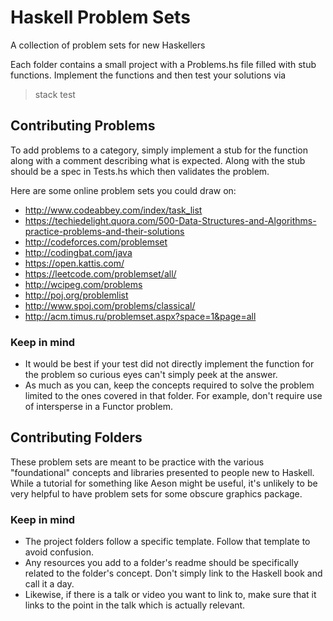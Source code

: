 # Haskell Problem Sets

A collection of problem sets for new Haskellers

Each folder contains a small project with a Problems.hs file filled with stub functions. Implement the functions and then test your solutions via

> stack test

## Contributing Problems

To add problems to a category, simply implement a stub for the function along with a comment describing what is expected. Along with the stub should be a spec in Tests.hs which then validates the problem. 

Here are some online problem sets you could draw on:
- http://www.codeabbey.com/index/task_list
- https://techiedelight.quora.com/500-Data-Structures-and-Algorithms-practice-problems-and-their-solutions
- http://codeforces.com/problemset
- http://codingbat.com/java
- https://open.kattis.com/
- https://leetcode.com/problemset/all/
- http://wcipeg.com/problems
- http://poj.org/problemlist
- http://www.spoj.com/problems/classical/
- http://acm.timus.ru/problemset.aspx?space=1&page=all

### Keep in mind
- It would be best if your test did not directly implement the function for the problem so curious eyes can't simply peek at the answer.
- As much as you can, keep the concepts required to solve the problem limited to the ones covered in that folder. For example, don't require use of intersperse in a Functor problem.

## Contributing Folders

These problem sets are meant to be practice with the various "foundational" concepts and libraries presented to people new to Haskell. While a tutorial for something like Aeson might be useful, it's unlikely to be very helpful to have problem sets for some obscure graphics package.

### Keep in mind
- The project folders follow a specific template. Follow that template to avoid confusion.
- Any resources you add to a folder's readme should be specifically related to the folder's concept. Don't simply link to the Haskell book and call it a day.
- Likewise, if there is a talk or video you want to link to, make sure that it links to the point in the talk which is actually relevant.
